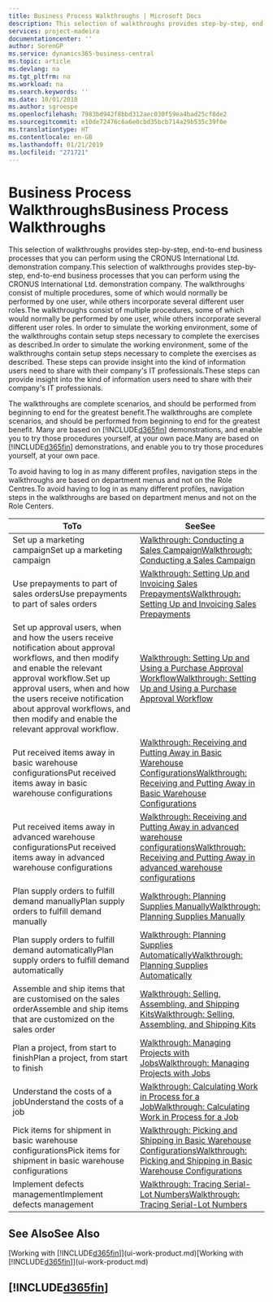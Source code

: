```yaml
---
title: Business Process Walkthroughs | Microsoft Docs
description: This selection of walkthroughs provides step-by-step, end-to-end business processes that you can perform using the CRONUS International Ltd. demonstration company. The walkthroughs consist of multiple procedures, some of which would normally be performed by one user, while others incorporate several different user roles. In order to simulate the working environment, some of the walkthroughs contain setup steps necessary to complete the exercises as described. These steps can provide insight into the kind of information users need to share with their company's IT professionals.
services: project-madeira
documentationcenter: ''
author: SorenGP
ms.service: dynamics365-business-central
ms.topic: article
ms.devlang: na
ms.tgt_pltfrm: na
ms.workload: na
ms.search.keywords: ''
ms.date: 10/01/2018
ms.author: sgroespe
ms.openlocfilehash: 7983bd942f8bbd312aec030f59ea4bad25cf8de2
ms.sourcegitcommit: e10de72476c6a6e0cbd35bcb714a29b535c39f0e
ms.translationtype: HT
ms.contentlocale: en-GB
ms.lasthandoff: 01/21/2019
ms.locfileid: "271721"
---
```

# <a name="business-process-walkthroughs"></a><span data-ttu-id="fe961-106">Business Process Walkthroughs</span><span class="sxs-lookup"><span data-stu-id="fe961-106">Business Process Walkthroughs</span></span>
<span data-ttu-id="fe961-107">This selection of walkthroughs provides step-by-step, end-to-end business processes that you can perform using the CRONUS International Ltd. demonstration company.</span><span class="sxs-lookup"><span data-stu-id="fe961-107">This selection of walkthroughs provides step-by-step, end-to-end business processes that you can perform using the CRONUS International Ltd. demonstration company.</span></span> <span data-ttu-id="fe961-108">The walkthroughs consist of multiple procedures, some of which would normally be performed by one user, while others incorporate several different user roles.</span><span class="sxs-lookup"><span data-stu-id="fe961-108">The walkthroughs consist of multiple procedures, some of which would normally be performed by one user, while others incorporate several different user roles.</span></span> <span data-ttu-id="fe961-109">In order to simulate the working environment, some of the walkthroughs contain setup steps necessary to complete the exercises as described.</span><span class="sxs-lookup"><span data-stu-id="fe961-109">In order to simulate the working environment, some of the walkthroughs contain setup steps necessary to complete the exercises as described.</span></span> <span data-ttu-id="fe961-110">These steps can provide insight into the kind of information users need to share with their company's IT professionals.</span><span class="sxs-lookup"><span data-stu-id="fe961-110">These steps can provide insight into the kind of information users need to share with their company's IT professionals.</span></span>  

 <span data-ttu-id="fe961-111">The walkthroughs are complete scenarios, and should be performed from beginning to end for the greatest benefit.</span><span class="sxs-lookup"><span data-stu-id="fe961-111">The walkthroughs are complete scenarios, and should be performed from beginning to end for the greatest benefit.</span></span> <span data-ttu-id="fe961-112">Many are based on [!INCLUDE[d365fin](includes/d365fin_md.md)] demonstrations, and enable you to try those procedures yourself, at your own pace.</span><span class="sxs-lookup"><span data-stu-id="fe961-112">Many are based on [!INCLUDE[d365fin](includes/d365fin_md.md)] demonstrations, and enable you to try those procedures yourself, at your own pace.</span></span>  

 <span data-ttu-id="fe961-113">To avoid having to log in as many different profiles, navigation steps in the walkthroughs are based on department menus and not on the Role Centres.</span><span class="sxs-lookup"><span data-stu-id="fe961-113">To avoid having to log in as many different profiles, navigation steps in the walkthroughs are based on department menus and not on the Role Centers.</span></span>  

|<span data-ttu-id="fe961-114">To</span><span class="sxs-lookup"><span data-stu-id="fe961-114">To</span></span>|<span data-ttu-id="fe961-115">See</span><span class="sxs-lookup"><span data-stu-id="fe961-115">See</span></span>|  
|--------|---------|  
|<span data-ttu-id="fe961-116">Set up a marketing campaign</span><span class="sxs-lookup"><span data-stu-id="fe961-116">Set up a marketing campaign</span></span>|[<span data-ttu-id="fe961-117">Walkthrough: Conducting a Sales Campaign</span><span class="sxs-lookup"><span data-stu-id="fe961-117">Walkthrough: Conducting a Sales Campaign</span></span>](walkthrough-conducting-a-sales-campaign.md)|  
|<span data-ttu-id="fe961-118">Use prepayments to part of sales orders</span><span class="sxs-lookup"><span data-stu-id="fe961-118">Use prepayments to part of sales orders</span></span>|[<span data-ttu-id="fe961-119">Walkthrough: Setting Up and Invoicing Sales Prepayments</span><span class="sxs-lookup"><span data-stu-id="fe961-119">Walkthrough: Setting Up and Invoicing Sales Prepayments</span></span>](walkthrough-setting-up-and-invoicing-sales-prepayments.md)|  
|<span data-ttu-id="fe961-120">Set up approval users, when and how the users receive notification about approval workflows, and then modify and enable the relevant approval workflow.</span><span class="sxs-lookup"><span data-stu-id="fe961-120">Set up approval users, when and how the users receive notification about approval workflows, and then modify and enable the relevant approval workflow.</span></span>|[<span data-ttu-id="fe961-121">Walkthrough: Setting Up and Using a Purchase Approval Workflow</span><span class="sxs-lookup"><span data-stu-id="fe961-121">Walkthrough: Setting Up and Using a Purchase Approval Workflow</span></span>](walkthrough-setting-up-and-using-a-purchase-approval-workflow.md)|  
|<span data-ttu-id="fe961-122">Put received items away in basic warehouse configurations</span><span class="sxs-lookup"><span data-stu-id="fe961-122">Put received items away in basic warehouse configurations</span></span>|[<span data-ttu-id="fe961-123">Walkthrough: Receiving and Putting Away in Basic Warehouse Configurations</span><span class="sxs-lookup"><span data-stu-id="fe961-123">Walkthrough: Receiving and Putting Away in Basic Warehouse Configurations</span></span>](walkthrough-receiving-and-putting-away-in-basic-warehousing.md)|  
|<span data-ttu-id="fe961-124">Put received items away in advanced warehouse configurations</span><span class="sxs-lookup"><span data-stu-id="fe961-124">Put received items away in advanced warehouse configurations</span></span>|[<span data-ttu-id="fe961-125">Walkthrough: Receiving and Putting Away in advanced warehouse configurations</span><span class="sxs-lookup"><span data-stu-id="fe961-125">Walkthrough: Receiving and Putting Away in advanced warehouse configurations</span></span>](walkthrough-receiving-and-putting-away-in-advanced-warehousing.md)|  
|<span data-ttu-id="fe961-126">Plan supply orders to fulfill demand manually</span><span class="sxs-lookup"><span data-stu-id="fe961-126">Plan supply orders to fulfill demand manually</span></span>|[<span data-ttu-id="fe961-127">Walkthrough: Planning Supplies Manually</span><span class="sxs-lookup"><span data-stu-id="fe961-127">Walkthrough: Planning Supplies Manually</span></span>](walkthrough-planning-supplies-manually.md)|  
|<span data-ttu-id="fe961-128">Plan supply orders to fulfill demand automatically</span><span class="sxs-lookup"><span data-stu-id="fe961-128">Plan supply orders to fulfill demand automatically</span></span>|[<span data-ttu-id="fe961-129">Walkthrough: Planning Supplies Automatically</span><span class="sxs-lookup"><span data-stu-id="fe961-129">Walkthrough: Planning Supplies Automatically</span></span>](walkthrough-planning-supplies-automatically.md)|  
|<span data-ttu-id="fe961-130">Assemble and ship items that are customised on the sales order</span><span class="sxs-lookup"><span data-stu-id="fe961-130">Assemble and ship items that are customized on the sales order</span></span>|[<span data-ttu-id="fe961-131">Walkthrough: Selling, Assembling, and Shipping Kits</span><span class="sxs-lookup"><span data-stu-id="fe961-131">Walkthrough: Selling, Assembling, and Shipping Kits</span></span>](walkthrough-selling-assembling-and-shipping-kits.md)|  
|<span data-ttu-id="fe961-132">Plan a project, from start to finish</span><span class="sxs-lookup"><span data-stu-id="fe961-132">Plan a project, from start to finish</span></span>|[<span data-ttu-id="fe961-133">Walkthrough: Managing Projects with Jobs</span><span class="sxs-lookup"><span data-stu-id="fe961-133">Walkthrough: Managing Projects with Jobs</span></span>](walkthrough-managing-projects-with-jobs.md)|  
|<span data-ttu-id="fe961-134">Understand the costs of a job</span><span class="sxs-lookup"><span data-stu-id="fe961-134">Understand the costs of a job</span></span>|[<span data-ttu-id="fe961-135">Walkthrough: Calculating Work in Process for a Job</span><span class="sxs-lookup"><span data-stu-id="fe961-135">Walkthrough: Calculating Work in Process for a Job</span></span>](walkthrough-calculating-work-in-process-for-a-job.md)|  
|<span data-ttu-id="fe961-136">Pick items for shipment in basic warehouse configurations</span><span class="sxs-lookup"><span data-stu-id="fe961-136">Pick items for shipment in basic warehouse configurations</span></span>|[<span data-ttu-id="fe961-137">Walkthrough: Picking and Shipping in Basic Warehouse Configurations</span><span class="sxs-lookup"><span data-stu-id="fe961-137">Walkthrough: Picking and Shipping in Basic Warehouse Configurations</span></span>](walkthrough-picking-and-shipping-in-basic-warehousing.md)|  
|<span data-ttu-id="fe961-138">Implement defects management</span><span class="sxs-lookup"><span data-stu-id="fe961-138">Implement defects management</span></span>|[<span data-ttu-id="fe961-139">Walkthrough: Tracing Serial-Lot Numbers</span><span class="sxs-lookup"><span data-stu-id="fe961-139">Walkthrough: Tracing Serial-Lot Numbers</span></span>](walkthrough-tracing-serial-lot-numbers.md)|  

## <a name="see-also"></a><span data-ttu-id="fe961-140">See Also</span><span class="sxs-lookup"><span data-stu-id="fe961-140">See Also</span></span>
<span data-ttu-id="fe961-141">[Working with [!INCLUDE[d365fin](includes/d365fin_md.md)]](ui-work-product.md)</span><span class="sxs-lookup"><span data-stu-id="fe961-141">[Working with [!INCLUDE[d365fin](includes/d365fin_md.md)]](ui-work-product.md)</span></span>  

## [!INCLUDE[d365fin](includes/free_trial_md.md)]  
 
